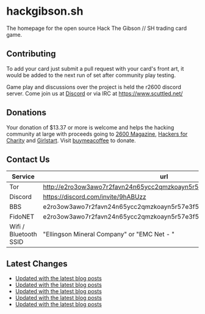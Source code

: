 # hackgibson.sh
The homepage for the open source Hack The Gibson // SH trading card game.


## Contributing

To add your card just submit a pull request with your card's front art, it would be added to the next run of set after community play testing.

Game play and discussions over the project is held the r2600 discord server. Come join us at [Discord](https://discord.com/invite/9hABUzz) or via IRC at https://www.scuttled.net/


## Donations

Your donation of $13.37 or more is welcome and helps the hacking community at large with proceeds going to [2600 Magazine](https://2600.com/), [Hackers for Charity](https://hackersforcharity.org) and [Girlstart](https://girlstart.org).  Visit [buymeacoffee](https://www.buymeacoffee.com/hackgibson.sh) to donate.


## Contact Us

Service | url
-|-
Tor | http://e2ro3ow3awo7r2favn24n65ycc2qmzkoayn5r57e3f56nvjwdcgg32ad.onion
Discord | https://discord.com/invite/9hABUzz
BBS | e2ro3ow3awo7r2favn24n65ycc2qmzkoayn5r57e3f56nvjwdcgg32ad.onion:23
FidoNET | e2ro3ow3awo7r2favn24n65ycc2qmzkoayn5r57e3f56nvjwdcgg32ad.onion:24554
Wifi / Bluetooth SSID | "Ellingson Mineral Company" or "EMC Net - <fidonet address>"

## Latest Changes
<!-- BLOG-POST-LIST:START -->
- [Updated with the latest blog posts](https://github.com/DFW2600/hackgibson.sh/commit/ae84ddd213c2015d5f1a9c62caa7035c68336fd2)
- [Updated with the latest blog posts](https://github.com/DFW2600/hackgibson.sh/commit/f05bfd66a2b09d5f1b4bd113792531b3c4a6ebc9)
- [Updated with the latest blog posts](https://github.com/DFW2600/hackgibson.sh/commit/5f0037356da36f59611ab87630ac79ffe20b851b)
- [Updated with the latest blog posts](https://github.com/DFW2600/hackgibson.sh/commit/fac9cab3ccc71d5cbeaa9e0c3b1e4ffaef99eaff)
- [Updated with the latest blog posts](https://github.com/DFW2600/hackgibson.sh/commit/ae0e1ed770fd8e83dd56a46a1e3b32396d991e00)
<!-- BLOG-POST-LIST:END -->
